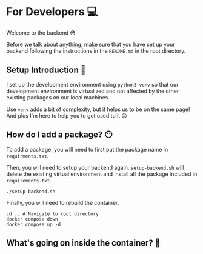 # For Developers :computer:
Welcome to the backend :flushed:

Before we talk about anything, make sure that you have set up your backend following the instructions in the `README.md` in the root directory.

## Setup Introduction :suspension_railway:
I set up the development environment using `python3-venv` so that our development environment is virtualized and not affected by the other existing packages on our local machines.

Use `venv` adds a bit of complexity, but it helps us to be on the same page! And plus I'm here to help you to get used to it :wink:

## How do I add a package? :no_mouth:
To add a package, you will need to first put the package name in  `requirments.txt`.

Then, you will need to setup your backend again. `setup-backend.sh` will delete the existing virtual environment and install all the package included in `requirements.txt`.
```
./setup-backend.sh
```

Finally, you will need to rebuild the container.
```
cd .. # Navigate to root directory
docker compose down
docker compose up -d
```

## What's going on inside the container? :eyes:
